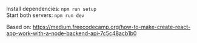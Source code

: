 Install dependencies: ```npm run setup```  
Start both servers: ```npm run dev```

Based on: https://medium.freecodecamp.org/how-to-make-create-react-app-work-with-a-node-backend-api-7c5c48acb1b0
